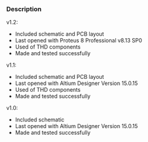 ### Description

v1.2:
- Included schematic and PCB layout
- Last opened with Proteus 8 Professional v8.13 SP0
- Used of THD components
- Made and tested successfully

v1.1:
- Included schematic and PCB layout
- Last opened with Altium Designer Version 15.0.15
- Used of THD components
- Made and tested successfully

v1.0:
- Included schematic
- Last opened with Altium Designer Version 15.0.15
- Made and tested successfully 